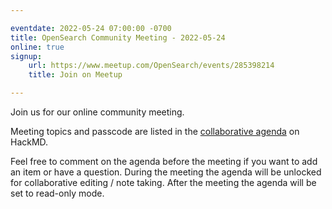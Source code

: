 ```yaml
---

eventdate: 2022-05-24 07:00:00 -0700
title: OpenSearch Community Meeting - 2022-05-24
online: true
signup:
    url: https://www.meetup.com/OpenSearch/events/285398214
    title: Join on Meetup

---
```


Join us for our online community meeting.

Meeting topics and passcode are listed in the [collaborative agenda](https://hackmd.io/@HmdZWaVnQU6M8icdvC5TwQ/HkG9_C64c) on HackMD.

Feel free to comment on the agenda before the meeting if you want to add an item or have a question.
During the meeting the agenda will be unlocked for collaborative editing / note taking. After the meeting the agenda will be set to read-only mode.
